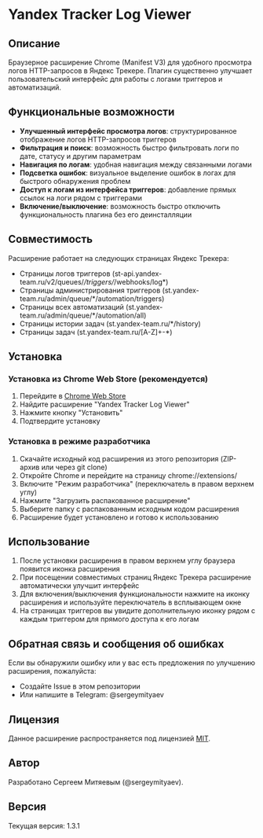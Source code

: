 # Yandex Tracker Log Viewer

## Описание

Браузерное расширение Chrome (Manifest V3) для удобного просмотра логов HTTP-запросов в Яндекс Трекере. Плагин существенно улучшает пользовательский интерфейс для работы с логами триггеров и автоматизаций.

## Функциональные возможности

- **Улучшенный интерфейс просмотра логов**: структурированное отображение логов HTTP-запросов триггеров
- **Фильтрация и поиск**: возможность быстро фильтровать логи по дате, статусу и другим параметрам
- **Навигация по логам**: удобная навигация между связанными логами
- **Подсветка ошибок**: визуальное выделение ошибок в логах для быстрого обнаружения проблем
- **Доступ к логам из интерфейса триггеров**: добавление прямых ссылок на логи рядом с триггерами
- **Включение/выключение**: возможность быстро отключить функциональность плагина без его деинсталляции

## Совместимость

Расширение работает на следующих страницах Яндекс Трекера:
- Страницы логов триггеров (st-api.yandex-team.ru/v2/queues/*/triggers/*/webhooks/log*)
- Страницы администрирования триггеров (st.yandex-team.ru/admin/queue/*/automation/triggers)
- Страницы всех автоматизаций (st.yandex-team.ru/admin/queue/*/automation/all)
- Страницы истории задач (st.yandex-team.ru/*/history)
- Страницы задач (st.yandex-team.ru/[A-Z]+-*)

## Установка

### Установка из Chrome Web Store (рекомендуется)

1. Перейдите в [Chrome Web Store](https://chrome.google.com/webstore/search/yandex%20tracker%20log%20viewer)
2. Найдите расширение "Yandex Tracker Log Viewer"
3. Нажмите кнопку "Установить"
4. Подтвердите установку

### Установка в режиме разработчика

1. Скачайте исходный код расширения из этого репозитория (ZIP-архив или через git clone)
2. Откройте Chrome и перейдите на страницу chrome://extensions/
3. Включите "Режим разработчика" (переключатель в правом верхнем углу)
4. Нажмите "Загрузить распакованное расширение"
5. Выберите папку с распакованным исходным кодом расширения
6. Расширение будет установлено и готово к использованию

## Использование

1. После установки расширения в правом верхнем углу браузера появится иконка расширения
2. При посещении совместимых страниц Яндекс Трекера расширение автоматически улучшит интерфейс
3. Для включения/выключения функциональности нажмите на иконку расширения и используйте переключатель в всплывающем окне
4. На страницах триггеров вы увидите дополнительную иконку рядом с каждым триггером для прямого доступа к его логам

## Обратная связь и сообщения об ошибках

Если вы обнаружили ошибку или у вас есть предложения по улучшению расширения, пожалуйста:
- Создайте Issue в этом репозитории
- Или напишите в Telegram: @sergeymityaev

## Лицензия

Данное расширение распространяется под лицензией [MIT](LICENSE).

## Автор

Разработано Сергеем Митяевым (@sergeymityaev).

## Версия

Текущая версия: 1.3.1